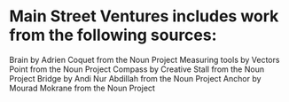 # Main Street Ventures includes work from the following sources:

Brain by Adrien Coquet from the Noun Project
Measuring tools by Vectors Point from the Noun Project
Compass by Creative Stall from the Noun Project
Bridge by Andi Nur Abdillah from the Noun Project
Anchor by Mourad Mokrane from the Noun Project